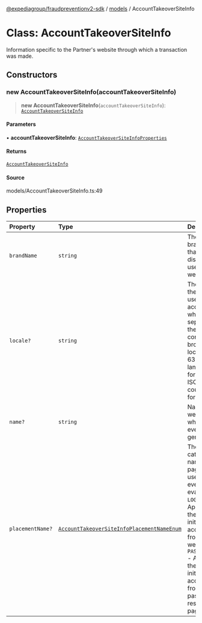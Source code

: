[@expediagroup/fraudpreventionv2-sdk](../../index.md) / [models](../index.md) / AccountTakeoverSiteInfo

# Class: AccountTakeoverSiteInfo

Information specific to the Partner\'s website through which a transaction was made.

## Constructors

### new AccountTakeoverSiteInfo(accountTakeoverSiteInfo)

> **new AccountTakeoverSiteInfo**(`accountTakeoverSiteInfo`): [`AccountTakeoverSiteInfo`](AccountTakeoverSiteInfo.md)

#### Parameters

• **accountTakeoverSiteInfo**: [`AccountTakeoverSiteInfoProperties`](../interfaces/AccountTakeoverSiteInfoProperties.md)

#### Returns

[`AccountTakeoverSiteInfo`](AccountTakeoverSiteInfo.md)

#### Source

models/AccountTakeoverSiteInfo.ts:49

## Properties

| Property | Type | Description |
| :------ | :------ | :------ |
| `brandName` | `string` | The trademark brand name that is displayed to a user on the website. |
| `locale?` | `string` | The locale of the website a user is accessing, which is separate from the user configured browser locale, in ISO 639-2 language code format and in ISO 3166-1 country code format. |
| `name?` | `string` | Name of the website from which the event is generated. |
| `placementName?` | [`AccountTakeoverSiteInfoPlacementNameEnum`](../type-aliases/AccountTakeoverSiteInfoPlacementNameEnum.md) | The categorized name of the page where a user initiated event is being evaluated. - `LOGIN` - Applicable if the user initiated this account event from a login web page. - `PASSWORD_RESET` - Applicable if the user initiated this account event from a password reset web page. |
